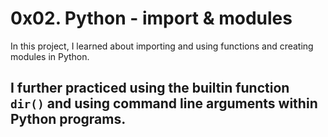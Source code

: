 # 0x02. Python - import & modules
In this project, I learned about importing and using functions and creating modules in Python. 
## I further practiced using the builtin function `dir()` and using command line arguments within Python programs.
